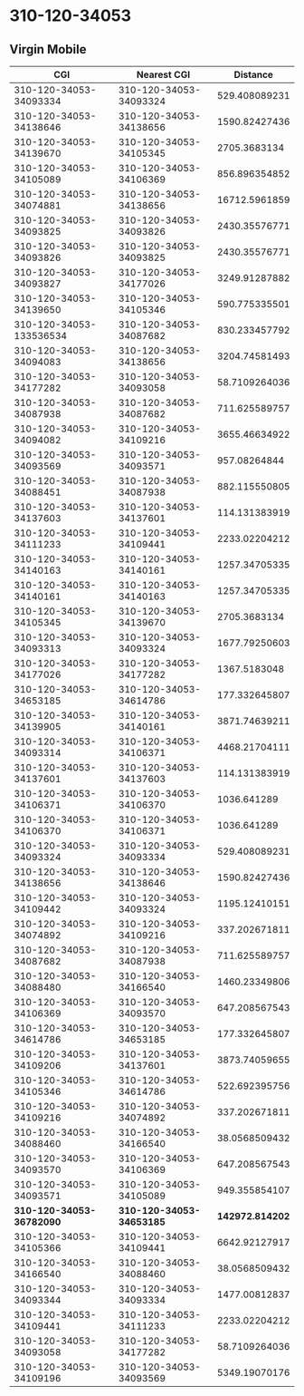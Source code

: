 # 310-120-34053
## Virgin Mobile


| CGI | Nearest CGI | Distance |
|-----|-------------|----------|
| 310-120-34053-34093334 | 310-120-34053-34093324 | 529.408089231 |
| 310-120-34053-34138646 | 310-120-34053-34138656 | 1590.82427436 |
| 310-120-34053-34139670 | 310-120-34053-34105345 | 2705.3683134 |
| 310-120-34053-34105089 | 310-120-34053-34106369 | 856.896354852 |
| 310-120-34053-34074881 | 310-120-34053-34138656 | 16712.5961859 |
| 310-120-34053-34093825 | 310-120-34053-34093826 | 2430.35576771 |
| 310-120-34053-34093826 | 310-120-34053-34093825 | 2430.35576771 |
| 310-120-34053-34093827 | 310-120-34053-34177026 | 3249.91287882 |
| 310-120-34053-34139650 | 310-120-34053-34105346 | 590.775335501 |
| 310-120-34053-133536534 | 310-120-34053-34087682 | 830.233457792 |
| 310-120-34053-34094083 | 310-120-34053-34138656 | 3204.74581493 |
| 310-120-34053-34177282 | 310-120-34053-34093058 | 58.7109264036 |
| 310-120-34053-34087938 | 310-120-34053-34087682 | 711.625589757 |
| 310-120-34053-34094082 | 310-120-34053-34109216 | 3655.46634922 |
| 310-120-34053-34093569 | 310-120-34053-34093571 | 957.08264844 |
| 310-120-34053-34088451 | 310-120-34053-34087938 | 882.115550805 |
| 310-120-34053-34137603 | 310-120-34053-34137601 | 114.131383919 |
| 310-120-34053-34111233 | 310-120-34053-34109441 | 2233.02204212 |
| 310-120-34053-34140163 | 310-120-34053-34140161 | 1257.34705335 |
| 310-120-34053-34140161 | 310-120-34053-34140163 | 1257.34705335 |
| 310-120-34053-34105345 | 310-120-34053-34139670 | 2705.3683134 |
| 310-120-34053-34093313 | 310-120-34053-34093324 | 1677.79250603 |
| 310-120-34053-34177026 | 310-120-34053-34177282 | 1367.5183048 |
| 310-120-34053-34653185 | 310-120-34053-34614786 | 177.332645807 |
| 310-120-34053-34139905 | 310-120-34053-34140161 | 3871.74639211 |
| 310-120-34053-34093314 | 310-120-34053-34106371 | 4468.21704111 |
| 310-120-34053-34137601 | 310-120-34053-34137603 | 114.131383919 |
| 310-120-34053-34106371 | 310-120-34053-34106370 | 1036.641289 |
| 310-120-34053-34106370 | 310-120-34053-34106371 | 1036.641289 |
| 310-120-34053-34093324 | 310-120-34053-34093334 | 529.408089231 |
| 310-120-34053-34138656 | 310-120-34053-34138646 | 1590.82427436 |
| 310-120-34053-34109442 | 310-120-34053-34093324 | 1195.12410151 |
| 310-120-34053-34074892 | 310-120-34053-34109216 | 337.202671811 |
| 310-120-34053-34087682 | 310-120-34053-34087938 | 711.625589757 |
| 310-120-34053-34088480 | 310-120-34053-34166540 | 1460.23349806 |
| 310-120-34053-34106369 | 310-120-34053-34093570 | 647.208567543 |
| 310-120-34053-34614786 | 310-120-34053-34653185 | 177.332645807 |
| 310-120-34053-34109206 | 310-120-34053-34137601 | 3873.74059655 |
| 310-120-34053-34105346 | 310-120-34053-34614786 | 522.692395756 |
| 310-120-34053-34109216 | 310-120-34053-34074892 | 337.202671811 |
| 310-120-34053-34088460 | 310-120-34053-34166540 | 38.0568509432 |
| 310-120-34053-34093570 | 310-120-34053-34106369 | 647.208567543 |
| 310-120-34053-34093571 | 310-120-34053-34105089 | 949.355854107 |
| **310-120-34053-36782090** | **310-120-34053-34653185** | **142972.814202** |
| 310-120-34053-34105366 | 310-120-34053-34109441 | 6642.92127917 |
| 310-120-34053-34166540 | 310-120-34053-34088460 | 38.0568509432 |
| 310-120-34053-34093344 | 310-120-34053-34093334 | 1477.00812837 |
| 310-120-34053-34109441 | 310-120-34053-34111233 | 2233.02204212 |
| 310-120-34053-34093058 | 310-120-34053-34177282 | 58.7109264036 |
| 310-120-34053-34109196 | 310-120-34053-34093569 | 5349.19070176 |
